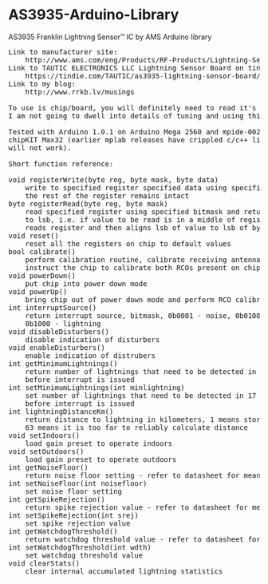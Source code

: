 AS3935-Arduino-Library
======================

AS3935 Franklin Lightning Sensor™ IC by AMS Arduino library
<pre>
Link to manufacturer site:
	http://www.ams.com/eng/Products/RF-Products/Lightning-Sensor/AS3935
Link to TAUTIC ELECTRONICS LLC Lightning Sensor Board on tindie.com:
	https://tindie.com/TAUTIC/as3935-lightning-sensor-board/
Link to my blog:
	http://www.rrkb.lv/musings

To use is chip/board, you will definitely need to read it's datasheet, so
I am not going to dwell into details of tuning and using this small gem.

Tested with Arduino 1.0.1 on Arduino Mega 2560 and mpide-0023-20120903-newlib on
chipKIT Max32 (earlier mplab releases have crippled c/c++ library support and
will not work).

Short function reference:

void registerWrite(byte reg, byte mask, byte data)
	write to specified register specified data using specified bitmask,
	the rest of the register remains intact
byte registerRead(byte reg, byte mask)
	read specified register using specified bitmask and return value aligned
	to lsb, i.e. if value to be read is in a middle of register, function
	reads register and then aligns lsb of value to lsb of byte
void reset()
	reset all the registers on chip to default values
bool calibrate()
	perform calibration routine, calibrate receiving antenna tank and then
	instruct the chip to calibrate both RCOs present on chip
void powerDown()
	put chip into power down mode
void powerUp()
	bring chip out of power down mode and perform RCO calibration
int interruptSource()
	return interrupt source, bitmask, 0b0001 - noise, 0b0100 - disturber,
	0b1000 - lightning
void disableDisturbers()
	disable indication of disturbers
void enableDisturbers()
	enable indication of distrubers
int getMinimumLightnings()
	return number of lightnings that need to be detected in 17 minute period
	before interrupt is issued
int setMinimumLightnings(int minlightning)
	set number of lightnings that need to be detected in 17 minute period
	before interrupt is issued
int lightningDistanceKm()
	return distance to lightning in kilometers, 1 means storm is overhead,
	63 means it is too far to reliably calculate distance
void setIndoors()
	load gain preset to operate indoors
void setOutdoors()
	load gain preset to operate outdoors
int getNoiseFloor()
	return noise floor setting - refer to datasheet for meaning and range
int setNoiseFloor(int noisefloor)
	set noise floor setting
int getSpikeRejection()
	return spike rejection value - refer to datasheet for meaning and range
int setSpikeRejection(int srej)
	set spike rejection value
int getWatchdogThreshold()
	return watchdog threshold value - refer to datasheet for meaning and range
int setWatchdogThreshold(int wdth)
	set watchdog threshold value
void clearStats()
	clear internal accumulated lightning statistics
</pre>
